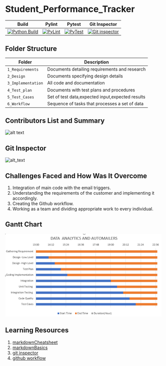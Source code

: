 # Student_Performance_Tracker

Build | Pylint | Pytest | Git Inspector
------|----------|-------|--------------
[![Python Build](https://github.com/PS99003709/Student_Performance_Tracker/actions/workflows/PyBuild.yml/badge.svg)](https://github.com/PS99003709/Student_Performance_Tracker/actions/workflows/PyBuild.yml) |[![PyLint](https://github.com/PS99003709/Student_Performance_Tracker/actions/workflows/Pylint.yml/badge.svg)](https://github.com/PS99003709/Student_Performance_Tracker/actions/workflows/Pylint.yml) |[![PyTest](https://github.com/PS99003709/Student_Performance_Tracker/actions/workflows/PyTest.yml/badge.svg)](https://github.com/PS99003709/Student_Performance_Tracker/actions/workflows/PyTest.yml)| [![Git inspector](https://github.com/PS99003709/Student_Performance_Tracker/actions/workflows/gitinspector.yml/badge.svg)](https://github.com/PS99003709/Student_Performance_Tracker/actions/workflows/gitinspector.yml)

## Folder Structure
Folder             | Description
-------------------| -----------------------------------------
`1_Requirements`   | Documents detailing requirements and research
`2_Design`         | Documents specifying design details
`3_Implementation` | All code and documentation
`4_Test_plan`      | Documents with test plans and procedures
`5_Test_Cases`     | Set of test data,expected input,expected results
`6_Workflow`       | Sequence of tasks that processes a set of data


## Contributors List and Summary

![alt text](https://github.com/PS99003709/Student_Performance_Tracker/blob/main/Contribution.png)   

## Git Inspector

![alt_text](https://github.com/PS99003709/Student_Performance_Tracker/blob/main/Capture.PNG)

## Challenges Faced and How Was It Overcome

1. Integration of main code with the email triggers.
2. Understanding the requirements of the customer and implementing it accordingly. 
3. Creating the Github workflow.
4. Working as a team and dividing appropriate work to every individual.


## Gantt Chart

![alt_text](https://github.com/99003654/App_for_student/blob/main/GANNT%20CHART.PNG)

## Learning Resources
1. [markdownCheatsheet](https://github.com/adam-p/markdown-here/wiki/Markdown-Cheatsheet)
2. [markdownBasics](https://guides.github.com/features/mastering-markdown/)
3. [git inspector](https://github.com/ejwa/gitinspector.git)
4. [github workflow](https://docs.github.com/en/actions/learn-github-action)
